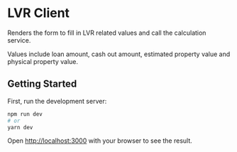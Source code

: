 # LVR Client

Renders the form to fill in LVR related values and call the calculation service.

Values include loan amount, cash out amount, estimated property value and physical property value.

## Getting Started

First, run the development server:

```bash
npm run dev
# or
yarn dev
```

Open [http://localhost:3000](http://localhost:3000) with your browser to see the result.
